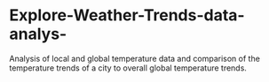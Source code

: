 # Explore-Weather-Trends-data-analys-
Analysis of local and global temperature data and comparison of the temperature trends of a city to overall global temperature trends.
